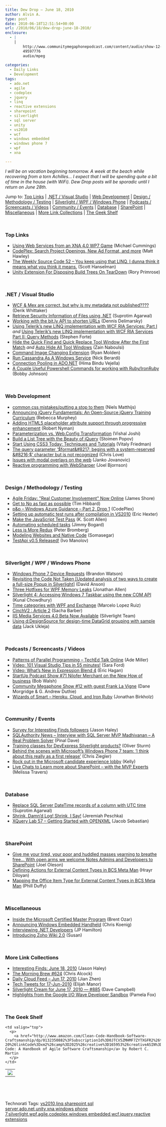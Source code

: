 ```yaml
---
title: Dew Drop – June 18, 2010
author: Alvin A.
type: post
date: 2010-06-18T12:51:54+00:00
url: /2010/06/18/dew-drop-june-18-2010/
enclosure:
  - |
    |
        http://www.communitymegaphonepodcast.com/content/audio/show-12-Frank-La-Vigne.mp3
        49597776
        audio/mpeg
        
categories:
  - Daily Links
  - Development
tags:
  - ado.net
  - agile
  - codeplex
  - jquery
  - linq
  - reactive extensions
  - sharepoint
  - silverlight
  - sql server
  - unity
  - vs2010
  - wcf
  - windows embedded
  - windows phone 7
  - wpf
  - xna

---
```

_I will be on vacation beginning tomorrow. A week at the beach while recovering from a torn Achilles… I expect that I will be spending quite a bit of time in the house (with WiFi). Dew Drop posts will be sporadic until I return on June 28th._

Jump to: [Top Links][1] | [.NET / Visual Studio][2] | [Web Development][3] | [Design / Methodology / Testing][4] | [Silverlight / WPF / Windows Phone][5] | [Podcasts / Screencasts / Videos][6] | [Community / Events][7] | [Database][8] | [SharePoint][9] | [Miscellaneous][10] | [More Link Collections][11] | [The Geek Shelf][12] 

&#160;

### <a name="top"></a>Top Links

  * [Using Web Services from an XNA 4.0 WP7 Game][13] (Michael Cummings)
  * [CodePlex: Search Project Openings, New Ad Format, and more][14] (Matt Hawley)
  * [The Weekly Source Code 52 &#8211; You keep using that LINQ, I dunna think it means what you think it means.][15] (Scott Hanselman)
  * [Unity Extension For Disposing Build Trees On TearDown][16] (Rory Primrose)

&#160;

### <a name="dotnet"></a>.NET / Visual Studio

  * [WCF & Mex are correct, but why is my metadata not published????][17] (Derik Whittaker)
  * [Retrieve Security Information of Files using .NET][18] (Suprotim Agarwal)
  * [Working with the bit.ly API to shorten URLs][19] (Dennis Delimarsky)
  * [Using Telerik’s new LINQ implementation with WCF RIA Services: Part I][20] _and_&#160;[Using Telerik’s new LINQ implementation with WCF RIA Services Part II: Query Methods][21] (Stephen Forte)
  * [Hide the Quick Find and Quick Replace Tool Window After the First Match][22] _and_&#160;[Auto Hide All Tool Windows][23] (Zain Naboulsi)
  * [Command Image Changing Extension][24] (Ryan Molden)
  * [Run Cassandra As A Windows Service][25] (Nick Berardi)
  * [Connection Pooling in ADO.NET][26] (Hima Bindu Vejella)
  * [A Couple Useful Powershell Commands for working with Ruby/IronRuby][27] (Bobby Johnson)

&#160;

### <a name="web"></a>Web Development

  * [common css mistakes/putting a stop to them][28] (Niels Matthijs)
  * [Announcing jQuery Fundamentals: An Open-Source jQuery Training Curriculum][29] (Rebecca Murphey)
  * [Adding HTML5 placeholder attribute support through progressive enhancement][30] (Robert Nyman)
  * [Parameterization vs. Web.Config Transformation][31] (Vishal Joshi)
  * [Build a List Tree with the Beauty of jQuery][32] (Stoimen Popov)
  * [Start Using CSS3 Today: Techniques and Tutorials][33] (Vitaly Friedman)
  * [The query parameter &#8216;$format&#8217; begins with a system-reserved &#8216;$&#8217; character but is not recognized][34] (Chris Love)
  * [Issues with modal overlays on the web][35] (Janko Jovanovic)
  * [Reactive programming with WebSharper][36] (Joel Bjornson)

&#160;

### <a name="design"></a>Design / Methodology / Testing

  * [Agile Friday: "Real Customer Involvement" Now Online][37] (James Shore)
  * [Get to No as fast as possible][38] (Tim Hibbard)
  * [p&p &#8211; Windows Azure Guidance &#8211; Part 2, Drop 1][39] (CodePlex)
  * [Setting up automatic test runs after compilation in VS2010][40] (Eric Hexter)
  * [Make the JavaScript Test Pass][41] (K. Scott Allen)
  * [Automating scheduled tasks][42] (Jimmy Bogard)
  * [Less is More Redux][43] (Peter Bromberg)
  * [Modeling Websites and Native Code][44] (Somasegar)
  * [TestApi v0.5 Released!][45] (Ivo Manolov)

&#160;

### <a name="silverlight"></a>Silverlight / WPF / Windows Phone

  * [Windows Phone 7 Device Requests][46] (Brandon Watson)
  * [Revisiting the Code Not Taken [Updated analysis of two ways to create a full-size Popup in Silverlight]][47] (David Anson)
  * [Three Hotfixes for WPF Memory Leaks][48] (Jonathan Allen)
  * [Silverlight 4: Accessing Windows 7 Taskbar using the new COM API][49] (Kunal Chowdhury)
  * [Time categories with WPF and Exchange][50] (Marcelo Lopez Ruiz)
  * [CinchV2 : Article 2][51] (Sacha Barber)
  * [IIS Media Services 4.0 Beta Now Available][52] (Silverlight Team)
  * [Using d:DesignSource for design-time DataGrid grouping with sample data][53] (Jack Ukleja)

&#160;

### <a name="podcasts"></a>Podcasts / Screencasts / Videos

  * [Patterns of Parallel Programming – TechEd Talk Online][54] (Ade Miller)
  * [Video: 101 Visual Studio Tips in 55 minutes!][55] (Sara Ford)
  * [Video: What&#8217;s New in Expression Blend 4][56] (Eric Hagan)
  * [StartUp Podcast Show #71 Nilofer Merchant on the New How of business][57] (Bob Walsh)
  * [Community Megaphone Show #12 with guest Frank La Vigne][58] (Dane Morgridge & G. Andrew Duthie)
  * [Wizards of Smart – Heroku, Cloud, and Iron Ruby][59] (Jonathan Birkholz)

&#160;

### <a name="events"></a>Community / Events

  * [Survey for Interesting Finds followers][60] (Jason Haley)
  * [SQLAuthority News – Interview with SQL Server MVP Madhivanan – A Real Problem Solver][61] (Pinal Dave)
  * [Training classes for DevExpress Silverlight products?][62] (Oliver Sturm)
  * [Behind the scenes with Microsoft&#8217;s Windows Phone 7 team: &#8216;I think about this really as a first release&#8217;][63] (Chris Ziegler)
  * [Rock out in the Microsoft candidate experience lobby][64] (Kelly)
  * [Live Chats to Learn more about SharePoint &#8211; with the MVP Experts][65] (Melissa Travers)

&#160;

### <a name="db"></a>Database

  * [Replace SQL Server DateTime records of a column with UTC time][66] (Suprotim Agarwal)
  * [Shrink, Damn’d Log! Shrink, I Say!][67] (Jeremiah Peschka)
  * [XQuery Lab 57 – Getting Started with OPENXML][68] (Jacob Sebastian)

&#160;

### <a name="sp"></a>SharePoint

  * [Give me your tired, your poor and huddled masses yearning to breathe free&#8230; With open arms we welcome Notes Admins and Developers to SharePoint][69] (Joel Oleson)
  * [Defining Actions for External Content Types in BCS Meta Man][70] (Hrayr Diloyan)
  * [Mapping the Office Item Type for External Content Types in BCS Meta Man][71] (Phill Duffy)

&#160;

### <a name="misc"></a>Miscellaneous

  * [Inside the Microsoft Certified Master Program][72] (Brent Ozar)
  * [Announcing Windows Embedded Handheld][73] (Chris Koenig)
  * [Interviewing .NET Developers][74] (JP Hamilton)
  * [Introducing Zoho Wiki 2.0][75] (Susan)

&#160;

### <a name="links"></a>More Link Collections

  * [Interesting Finds: June 18, 2010][76] (Jason Haley)
  * [The Morning Brew #624][77] (Chris Alcock)
  * [Daily Cloud Feed &#8211; Jun 17, 2010][78] (Jian Zhen)
  * [Tech Tweets for 17-Jun-2010][79] (Elijah Manor)
  * [Silverlight Cream for June 17, 2010 &#8212; #885][80] (Dave Campbell)
  * [Highlights from the Google I/O Wave Developer Sandbox][81] (Pamela Fox)

&#160;

### <a name="shelf"></a>The Geek Shelf

<table border="0" cellspacing="0" cellpadding="0">
  <tr>
    <td>
      <img data-recalc-dims="1" decoding="async" src="https://i0.wp.com/ecx.images-amazon.com/images/I/41znMZniZ1L._SL160_.jpg?w=660" />
    </td>
    
    <td valign="top">
      <p>
        <a href="http://www.amazon.com/Clean-Code-Handbook-Software-Craftsmanship/dp/0132350882%3FSubscriptionId%3D0JTCV5ZMHMF7ZYTXGFR2%26tag%3Dalvinashcraft-20%26linkCode%3Dxm2%26camp%3D2025%26creative%3D165953%26creativeASIN%3D0132350882">Clean Code: A Handbook of Agile Software Craftsmanship</a> by Robert C. Martin
      </p>
    </td>
  </tr>
</table>

&#160;

<div style="padding-bottom: 0px; margin: 0px; padding-left: 0px; padding-right: 0px; display: inline; float: none; padding-top: 0px" id="scid:C16BAC14-9A3D-4c50-9394-FBFEF7A93539:ce5ebf90-1ebd-4252-8b5f-a0bab04295d2" class="wlWriterEditableSmartContent">
  <!--dotnetkickit-->
</div>

&#160;

<div style="padding-bottom: 0px; margin: 0px; padding-left: 0px; padding-right: 0px; display: inline; float: none; padding-top: 0px" id="scid:0767317B-992E-4b12-91E0-4F059A8CECA8:907cb6c4-89c3-40e5-a624-72622b34e3ca" class="wlWriterEditableSmartContent">
  Technorati Tags: <a href="http://technorati.com/tags/vs2010" rel="tag">vs2010</a>,<a href="http://technorati.com/tags/linq" rel="tag">linq</a>,<a href="http://technorati.com/tags/sharepoint" rel="tag">sharepoint</a>,<a href="http://technorati.com/tags/sql+server" rel="tag">sql server</a>,<a href="http://technorati.com/tags/ado.net" rel="tag">ado.net</a>,<a href="http://technorati.com/tags/unity" rel="tag">unity</a>,<a href="http://technorati.com/tags/xna" rel="tag">xna</a>,<a href="http://technorati.com/tags/windows+phone+7" rel="tag">windows phone 7</a>,<a href="http://technorati.com/tags/silverlight" rel="tag">silverlight</a>,<a href="http://technorati.com/tags/wpf" rel="tag">wpf</a>,<a href="http://technorati.com/tags/agile" rel="tag">agile</a>,<a href="http://technorati.com/tags/codeplex" rel="tag">codeplex</a>,<a href="http://technorati.com/tags/windows+embedded" rel="tag">windows embedded</a>,<a href="http://technorati.com/tags/wcf" rel="tag">wcf</a>,<a href="http://technorati.com/tags/jquery" rel="tag">jquery</a>,<a href="http://technorati.com/tags/reactive+extensions" rel="tag">reactive extensions</a>
</div>

 [1]: https://morningdew-bpc6g3a0fgaxdxcu.eastus2-01.azurewebsites.net/#top
 [2]: https://morningdew-bpc6g3a0fgaxdxcu.eastus2-01.azurewebsites.net/#dotnet
 [3]: https://morningdew-bpc6g3a0fgaxdxcu.eastus2-01.azurewebsites.net/#web
 [4]: https://morningdew-bpc6g3a0fgaxdxcu.eastus2-01.azurewebsites.net/#design
 [5]: https://morningdew-bpc6g3a0fgaxdxcu.eastus2-01.azurewebsites.net/#silverlight
 [6]: https://morningdew-bpc6g3a0fgaxdxcu.eastus2-01.azurewebsites.net/#podcasts
 [7]: https://morningdew-bpc6g3a0fgaxdxcu.eastus2-01.azurewebsites.net/#events
 [8]: https://morningdew-bpc6g3a0fgaxdxcu.eastus2-01.azurewebsites.net/#db
 [9]: https://morningdew-bpc6g3a0fgaxdxcu.eastus2-01.azurewebsites.net/#sp
 [10]: https://morningdew-bpc6g3a0fgaxdxcu.eastus2-01.azurewebsites.net/#misc
 [11]: https://morningdew-bpc6g3a0fgaxdxcu.eastus2-01.azurewebsites.net/#links
 [12]: https://morningdew-bpc6g3a0fgaxdxcu.eastus2-01.azurewebsites.net/#shelf
 [13]: http://feedproxy.google.com/~r/Mathoms/~3/FYZ7R597DBA/using-web-services-from-an-xna-4.0-wp7-game.aspx
 [14]: http://blogs.msdn.com/b/codeplex/archive/2010/06/18/search-project-openings-new-ad-format-and-more.aspx
 [15]: http://feedproxy.google.com/~r/ScottHanselman/~3/4hOOfPRtsTU/TheWeeklySourceCode52YouKeepUsingThatLINQIDunnaThinkItMeansWhatYouThinkItMeans.aspx
 [16]: http://www.neovolve.com/post/2010/06/18/Unity-Extension-For-Disposing-Build-Trees-On-TearDown.aspx
 [17]: http://feedproxy.google.com/~r/Devlicious/~3/Wr0-i0wup0Y/wcf-amp-mex-are-correct-but-why-is-my-metadata-not-published.aspx
 [18]: http://feedproxy.google.com/~r/netCurryRecentArticles/~3/t77L_oFq3IU/ShowArticle.aspx
 [19]: http://feeds.dzone.com/~r/zones/dotnet/~3/4oqNhUmsv7E/working-bitly-api-shorten-urls
 [20]: http://feedproxy.google.com/~r/StephenFortesBlog/~3/mdFdAY7iVjw/PermaLink,guid,6c2ec0e6-3b89-41f4-b978-0231c711027a.aspx
 [21]: http://feedproxy.google.com/~r/StephenFortesBlog/~3/-_tLuDZadYg/PermaLink,guid,dfd5b5f3-e931-4e17-a8f3-b39cf03eea18.aspx
 [22]: http://feedproxy.google.com/~r/zainnab/~3/DiJu8Q1jSY4/hide-the-quick-find-and-quick-replace-tool-window-after-the-first-match-vstipfind0010.aspx
 [23]: http://feedproxy.google.com/~r/zainnab/~3/IRj5LrjINNQ/auto-hide-all-tool-windows-vstiptool0034.aspx
 [24]: http://blogs.msdn.com/b/visualstudio/archive/2010/06/17/command-image-changing-extension.aspx
 [25]: http://feedproxy.google.com/~r/coderjournal/~3/_PVj6sx-UgI/
 [26]: http://feedproxy.google.com/~r/beyondrelationalmain/~3/9sloFGYN_dE/connection-pooling-in-ado-net.aspx
 [27]: http://feedproxy.google.com/~r/IAmNotMyself/~3/Z2I0DBiAZdk/ACoupleUsefulPowershellCommandsForWorkingWithRubyIronRuby.aspx
 [28]: http://www.onderhond.com/blog/work/common-css-mistakes
 [29]: http://blog.rebeccamurphey.com/2010/06/17/open-source-jquery-training/
 [30]: http://feedproxy.google.com/~r/robertnyman/~3/-WxCvju_oX8/
 [31]: http://vishaljoshi.blogspot.com/2010/06/parameterization-vs-webconfig.html
 [32]: http://feedproxy.google.com/~r/stoimenblog/~3/b6QRL9ojqjE/
 [33]: http://www.smashingmagazine.com/2010/06/17/start-using-css3-today-techniques-and-tutorials/
 [34]: http://professionalaspnet.com/archive/2010/06/17/The-query-parameter-_27002400_format_2700_-begins-with-a-system_2D00_reserved-_270024002700_-character-but-is-not-recognized.aspx
 [35]: http://feedproxy.google.com/~r/JankoAtWarpSpeed/~3/63_tTz8hYmI/post.aspx
 [36]: http://www.intellifactory.com/blogs/joel.bjornson/2010/6/17/Reactive-programming-with-WebSharper.article
 [37]: http://jamesshore.com/Blog/Agile-Friday-Real-Customer-Involvement-Now-Online.html
 [38]: http://feedproxy.google.com/~r/TimHibbard/~3/TsNEDSYSaAw/get-to-no-as-fast-as-possible.aspx
 [39]: http://wag.codeplex.com/releases/view/47340
 [40]: http://feedproxy.google.com/~r/LosTechies/~3/X2H1zurghGc/setting-up-automatic-test-runs-after-compilation-in-vs2010.aspx
 [41]: http://odetocode.com/Blogs/scott/archive/2010/06/16/make-the-javascript-test-pass.aspx
 [42]: http://feedproxy.google.com/~r/LosTechies/~3/UbzYchSXL00/automating-scheduled-tasks.aspx
 [43]: http://feedproxy.google.com/~r/blogspot/lGrQ/~3/euuKYyv9FfQ/less-is-more-redux.html
 [44]: http://blogs.msdn.com/b/somasegar/archive/2010/06/17/modeling-websites-and-native-code.aspx
 [45]: http://blogs.msdn.com/b/ivo_manolov/archive/2010/06/18/10026880.aspx
 [46]: http://www.manyniches.com/windows-phone/windows-phone-7-device-requests/
 [47]: http://blogs.msdn.com/b/delay/archive/2010/06/17/revisiting-the-code-not-taken-updated-analysis-of-two-ways-to-create-a-full-size-popup-in-silverlight.aspx
 [48]: http://www.infoq.com/news/2010/06/WPF-Memory-Leaks
 [49]: http://www.codeproject.com/KB/silverlight/Silverlight4TaskbarIntegr.aspx
 [50]: http://blogs.msdn.com/b/marcelolr/archive/2010/06/17/time-categories-with-wpf-and-exchange.aspx
 [51]: http://sachabarber.net/?p=770
 [52]: http://team.silverlight.net/announcement/iis-media-services-4-0-beta-now-available/
 [53]: http://jack.ukleja.com/using-ddesignsource-for-design-time-datagrid-grouping-with-sample-data/
 [54]: http://www.ademiller.com/blogs/tech/2010/06/patterns-of-parallel-programming-teched-talk-online/
 [55]: http://blogs.msdn.com/b/saraford/archive/2010/06/17/video-101-visual-studio-tips-in-55-minutes.aspx
 [56]: http://feeds.dzone.com/~r/zones/dotnet/~3/lqX_MJeoe5g/expression-blend-4
 [57]: http://startuppodcast.wordpress.com/2010/06/17/show-71-nilofer-merchant-on-the-new-how-of-business/
 [58]: http://www.communitymegaphonepodcast.com/content/audio/show-12-Frank-La-Vigne.mp3
 [59]: http://wizardsofsmart.net/uncategorized/wizards-of-smart-heroku-cloud-and-iron-ruby/
 [60]: http://jasonhaley.com/blog/post.aspx?id=87424e8c-5687-43c3-8a71-ec319e79a418
 [61]: http://blog.sqlauthority.com/2010/06/18/sqlauthority-news-interview-with-sql-server-mvp-madhivanan-a-real-problem-solver/
 [62]: http://feeds.sturmnet.org/~r/sturmnet/~3/N9uY3N3Ppe8/training-classes-for-devexpress-silverli
 [63]: http://www.engadget.com/2010/06/17/behind-the-scenes-with-microsofts-windows-phone-7-team-i-thin/
 [64]: http://microsoftjobsblog.com/blog/candidate-experience-lobby/
 [65]: http://feedproxy.google.com/~r/sharepointteamblog/~3/CFrI3bLNN4c/live-chats-to-learn-more-about-sharepoint-with-the-mvp-experts.aspx
 [66]: http://feedproxy.google.com/~r/sqlservercurry/blog/~3/8dp5Reh9t7Y/replace-sql-server-datetime-records-of.html
 [67]: http://feedproxy.google.com/~r/facility9/~3/rDxoBXwZXOM/shrink-damnd-log-shrink-i-say
 [68]: http://feedproxy.google.com/~r/ExploringBeyondRelational/~3/qHFEKZseBRg/xquery-lab-57-getting-started-with-openxml.aspx
 [69]: http://feedproxy.google.com/~r/JoelsSharepointLand/~3/ZyKrM4MfWr0/ViewPost.aspx
 [70]: http://lightningtools.com/blog/archive/2010/06/17/defining-actions-for-external-content-types-in-bcs-meta-man.aspx
 [71]: http://lightningtools.com/blog/archive/2010/06/17/mapping-the-office-item-type-for-external-content-types-in.aspx
 [72]: http://www.brentozar.com/archive/2010/06/inside-microsoft-certified-master-program/
 [73]: http://feedproxy.google.com/~r/ChrisKoenig/~3/uwdIgWePujE/
 [74]: http://www.jphamilton.net/blog/post.aspx?id=9a6fa43c-3be1-4b97-ad2a-489adef813bd
 [75]: http://blogs.zoho.com/general/introducing-zoho-wiki-2-0
 [76]: http://jasonhaley.com/blog/post.aspx?id=268faffb-e08c-4ab1-9103-63c995a92e2b
 [77]: http://feedproxy.google.com/~r/ReflectivePerspective/~3/7KBOzntEq44/
 [78]: http://feedproxy.google.com/~r/onsaas/~3/KR_NTgiJYVo/
 [79]: http://elijahmanor.com/webdevdotnet/post.aspx?id=ec0a4105-ca83-43fc-b16a-665b337d7a59
 [80]: http://geekswithblogs.net/WynApseTechnicalMusings/archive/2010/06/17/140484.aspx
 [81]: http://feedproxy.google.com/~r/GoogleWaveDeveloperBlog/~3/CUE2yUyH4CI/highlights-wave-developer-sandbox-at-io.html